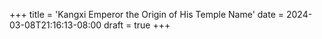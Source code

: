 +++
title = 'Kangxi Emperor the Origin of His Temple Name'
date = 2024-03-08T21:16:13-08:00
draft = true
+++
